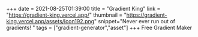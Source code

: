 +++
date = 2021-08-25T01:39:00
title = "Gradient King"
link = "https://gradient-king.vercel.app/"
thumbnail = "https://gradient-king.vercel.app/assets/Icon192.png"
snippet="Never ever run out of gradients! "
tags = ["gradient-generator","asset"]
+++
Free Gradient Maker